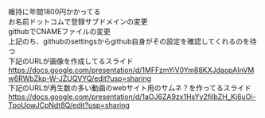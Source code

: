 維持に年間1800円かかってる<br>
お名前ドットコムで登録サブドメインの変更<br>
githubでCNAMEファイルの変更<br>
上記のち、githubのsettingsからgithub自身がその設定を確認してくれるのを待つ<br>
下記のURLが画像を作成してるスライド<br>
https://docs.google.com/presentation/d/1MFFzmYiV0Ym88KXJdaopAInVMw6RWbZkp-W-JZUQVYQ/edit?usp=sharing<br>
下記のURLが再生数の多い動画のwebサイト用のサムネ？を作ってるスライド<br>
https://docs.google.com/presentation/d/1aOJ6ZA9zx1HsYy2fiIbZH_Kj6uOi-TpoUowJCpNdt8Q/edit?usp=sharing
